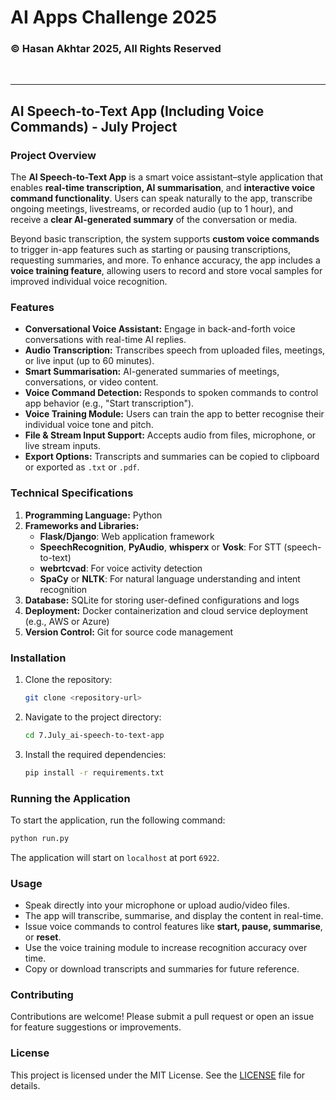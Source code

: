 # AI Apps Challenge 2025  

### © Hasan Akhtar 2025, All Rights Reserved  

<br>  
<hr>  

## AI Speech-to-Text App (Including Voice Commands) - July Project  

### Project Overview  
The **AI Speech-to-Text App** is a smart voice assistant–style application that enables **real-time transcription, AI summarisation**, and **interactive voice command functionality**. Users can speak naturally to the app, transcribe ongoing meetings, livestreams, or recorded audio (up to 1 hour), and receive a **clear AI-generated summary** of the conversation or media.

Beyond basic transcription, the system supports **custom voice commands** to trigger in-app features such as starting or pausing transcriptions, requesting summaries, and more. To enhance accuracy, the app includes a **voice training feature**, allowing users to record and store vocal samples for improved individual voice recognition.

### Features  
- **Conversational Voice Assistant:** Engage in back-and-forth voice conversations with real-time AI replies.  
- **Audio Transcription:** Transcribes speech from uploaded files, meetings, or live input (up to 60 minutes).  
- **Smart Summarisation:** AI-generated summaries of meetings, conversations, or video content.  
- **Voice Command Detection:** Responds to spoken commands to control app behavior (e.g., "Start transcription").  
- **Voice Training Module:** Users can train the app to better recognise their individual voice tone and pitch.  
- **File & Stream Input Support:** Accepts audio from files, microphone, or live stream inputs.  
- **Export Options:** Transcripts and summaries can be copied to clipboard or exported as `.txt` or `.pdf`.

### Technical Specifications  
1. **Programming Language:** Python  
2. **Frameworks and Libraries:**  
   - **Flask/Django**: Web application framework  
   - **SpeechRecognition**, **PyAudio**, **whisperx** or **Vosk**: For STT (speech-to-text)  
   - **webrtcvad**: For voice activity detection  
   - **SpaCy** or **NLTK**: For natural language understanding and intent recognition  
3. **Database:** SQLite for storing user-defined configurations and logs  
4. **Deployment:** Docker containerization and cloud service deployment (e.g., AWS or Azure)  
5. **Version Control:** Git for source code management  

### Installation  
1. Clone the repository:  
   ```bash  
   git clone <repository-url>  
   ```  
2. Navigate to the project directory:  
   ```bash  
   cd 7.July_ai-speech-to-text-app  
   ```  
3. Install the required dependencies:  
   ```bash  
   pip install -r requirements.txt  
   ```  

### Running the Application  
To start the application, run the following command:  
```bash  
python run.py  
```  
The application will start on `localhost` at port `6922`.

### Usage  
- Speak directly into your microphone or upload audio/video files.  
- The app will transcribe, summarise, and display the content in real-time.  
- Issue voice commands to control features like **start, pause, summarise**, or **reset**.  
- Use the voice training module to increase recognition accuracy over time.  
- Copy or download transcripts and summaries for future reference.

### Contributing  
Contributions are welcome! Please submit a pull request or open an issue for feature suggestions or improvements.

### License  
This project is licensed under the MIT License. See the [LICENSE](../LICENSE.txt) file for details.